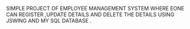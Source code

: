 SIMPLE PROJECT OF EMPLOYEE MANAGEMENT SYSTEM WHERE EONE CAN REGISTER ,UPDATE DETAILS AND DELETE THE DETAILS USING JSWING AND MY SQL DATABASE .
